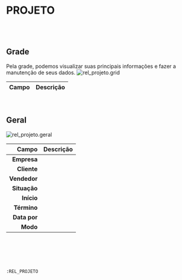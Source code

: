 # PROJETO
<br>
<br>

## Grade
Pela grade, podemos visualizar suas principais informações e fazer a manutenção de seus dados.
![rel_projeto.grid](https://raw.githubusercontent.com/netforcews/docs-erp/master/geral/imagens/rel_projeto.grid.png)

Campo | Descrição
--:|---
<br>

## Geral
![rel_projeto.geral](https://raw.githubusercontent.com/netforcews/docs-erp/master/geral/imagens/rel_projeto.geral.png)

Campo | Descrição
--:|---
**Empresa** | 
**Cliente** | 
**Vendedor** | 
**Situação** | 
**Início** | 
**Término** | 
**Data por** | 
**Modo** | 
<br>
<br>
<br>
<br>

```:REL_PROJETO```
